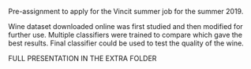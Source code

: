 Pre-assignment to apply for the Vincit summer job for the summer 2019.

Wine dataset downloaded online was first studied and then modified for further use.
Multiple classifiers were trained to compare which gave the best results.
Final classifier could be used to test the quality of the wine.

FULL PRESENTATION IN THE EXTRA FOLDER
